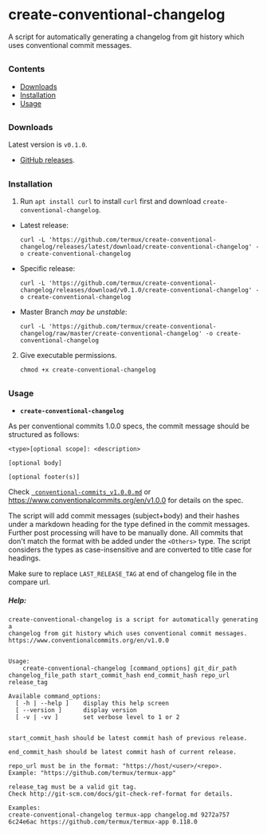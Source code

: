 # create-conventional-changelog

A script for automatically generating a changelog from git history which uses conventional commit messages.
##



### Contents
- [Downloads](#Downloads)
- [Installation](#Installation)
- [Usage](#Usage)
##



### Downloads

Latest version is `v0.1.0`.

- [GitHub releases](https://github.com/termux/create-conventional-changelog/releases).
##



### Installation

1. Run `apt install curl` to install `curl` first and download `create-conventional-changelog`. 

- Latest release:  

  `curl -L 'https://github.com/termux/create-conventional-changelog/releases/latest/download/create-conventional-changelog' -o create-conventional-changelog`  

- Specific release:  

  `curl -L 'https://github.com/termux/create-conventional-changelog/releases/download/v0.1.0/create-conventional-changelog' -o create-conventional-changelog`  

- Master Branch *may be unstable*:  

  `curl -L 'https://github.com/termux/create-conventional-changelog/raw/master/create-conventional-changelog' -o create-conventional-changelog`  

2. Give executable permissions.

   `chmod +x create-conventional-changelog`
##



### Usage

- **`create-conventional-changelog`**

As per conventional commits 1.0.0 specs, the commit message should be structured as follows:

```
<type>[optional scope]: <description>

[optional body]

[optional footer(s)]
```

Check [` conventional-commits_v1.0.0.md`](conventional-commits_v1.0.0.md) or https://www.conventionalcommits.org/en/v1.0.0 for details on the spec.

The script will add commit messages (subject+body) and their hashes under a markdown heading for the type defined in the commit messages. Further post processing will have to be manually done. All commits that don't match the format with be added under the `<Others>` type. The script considers the types as case-insensitive and are converted to title case for headings.

Make sure to replace `LAST_RELEASE_TAG` at end of changelog file in the compare url.

##### Help:

```
create-conventional-changelog is a script for automatically generating a
changelog from git history which uses conventional commit messages.
https://www.conventionalcommits.org/en/v1.0.0


Usage:
    create-conventional-changelog [command_options] git_dir_path changelog_file_path start_commit_hash end_commit_hash repo_url release_tag

Available command_options:
  [ -h | --help ]    display this help screen
  [ --version ]      display version
  [ -v | -vv ]       set verbose level to 1 or 2


start_commit_hash should be latest commit hash of previous release.

end_commit_hash should be latest commit hash of current release.

repo_url must be in the format: "https://host/<user>/<repo>.
Example: "https://github.com/termux/termux-app"

release_tag must be a valid git tag.
Check http://git-scm.com/docs/git-check-ref-format for details.

Examples:
create-conventional-changelog termux-app changelog.md 9272a757 6c24e6ac https://github.com/termux/termux-app 0.118.0
```
##
